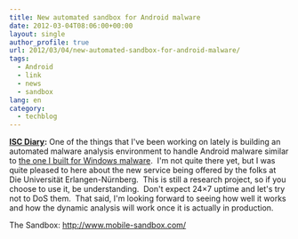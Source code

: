 ```yaml
---
title: New automated sandbox for Android malware
date: 2012-03-04T08:06:00+00:00
layout: single
author_profile: true
url: 2012/03/04/new-automated-sandbox-for-android-malware/
tags:
  - Android
  - link
  - news
  - sandbox
lang: en
category: 
  - techblog
---
```

<a href="http://isc.sans.edu/diary.html?storyid=12703&#038;rss" target="_blank"><strong>ISC Diary</strong></a>**:** One of the things that I've been working on lately is building an automated malware analysis environment to handle Android malware similar to [the one I built for Windows malware](http://www.sans.org/reading_room/whitepapers/tools/building-automated-behavioral-malware-analysis-environment-open-source-software_33129).  I'm not quite there yet, but I was quite pleased to here about the new service being offered by the folks at Die Universität Erlangen-Nürnberg.  This is still a research project, so if you choose to use it, be understanding.  Don't expect 24&#215;7 uptime and let's try not to DoS them.  That said, I'm looking forward to seeing how well it works and how the dynamic analysis will work once it is actually in production. 

The Sandbox: <http://www.mobile-sandbox.com/>